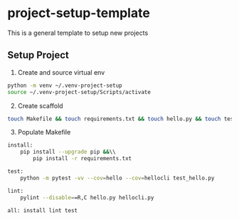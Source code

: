 # project-setup-template
This is a general template to setup new projects

## Setup Project

1. Create and source virtual env

```bash
python -m venv ~/.venv-project-setup
source ~/.venv-project-setup/Scripts/activate
```

2. Create scaffold

```bash
touch Makefile && touch requirements.txt && touch hello.py && touch test_hello.py
```

3. Populate Makefile

```bash
install:
    pip install --upgrade pip &&\\
        pip install -r requirements.txt

test:
    python -m pytest -vv --cov=hello --cov=hellocli test_hello.py

lint:
    pylint --disable==R,C hello.py hellocli.py

all: install lint test
```



